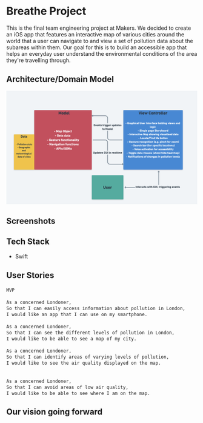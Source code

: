 # Breathe Project

This is the final team engineering project at Makers. We decided to create an iOS app that features an interactive map of various cities around the world that a user can navigate to and view a set of pollution data about the subareas within them. Our goal for this is to build an accessible app that helps an everyday user understand the environmental conditions of the area they're travelling through.


## Architecture/Domain Model

![alt text](https://github.com/callum-marshall/Breathe/blob/master/MVC-Architecture.png)


## Screenshots

## Tech Stack

- Swift

## User Stories

```
MVP 

As a concerned Londoner,
So that I can easily access information about pollution in London,
I would like an app that I can use on my smartphone.

As a concerned Londoner,
So that I can see the different levels of pollution in London,
I would like to be able to see a map of my city.

As a concerned Londoner,
So that I can identify areas of varying levels of pollution,
I would like to see the air quality displayed on the map.


As a concerned Londoner,
So that I can avoid areas of low air quality,
I would like to be able to see where I am on the map.

```

## Our vision going forward

